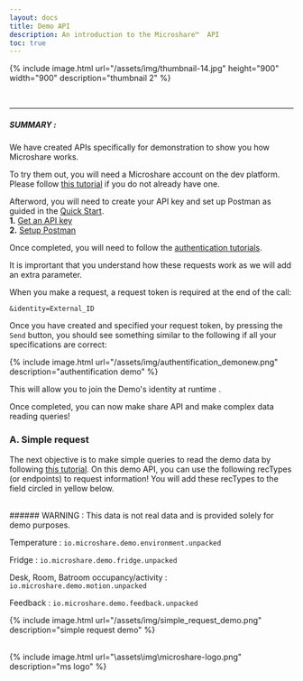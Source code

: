 ```yaml
---
layout: docs
title: Demo API
description: An introduction to the Microshare™  API 
toc: true
---
```





{% include image.html url="/assets/img/thumbnail-14.jpg" height="900" width="900" description="thumbnail 2" %}


<br>

---------------------------------------

##### SUMMARY : 


We have created APIs specifically for demonstration to show you how Microshare works.  

To try them out, you will need a Microshare account on the dev platform. Please follow [this tutorial](../../../general/quick-start/create-an-account) if you do not already have one. 

Afterword,  you will need to create your API key and set up Postman as guided in the [Quick Start](../quick-start).
<br>
**1.** [Get an API key](./#1-get-an-api-key)
<br>
**2.** [Setup Postman](./#2-setup-postman) 

Once completed, you will need to follow the [authentication tutorials](../authentication). 

It is imprortant that you understand how these requests work as we will add an extra parameter. 

When you make a request, a request token is required at the end of the call:

`&identity=External_ID`

Once you have created and specified your request token, by pressing the `Send` button, you should see something similar to the following if all your specifications are correct:

{% include image.html url="/assets/img/authentification_demonew.png" description="authentification demo" %}

This will allow you to join the Demo's identity at runtime .

Once completed, you can now make share API and make complex data reading queries! 


### A. Simple request

The next objective is to make simple queries to read the demo data by following [this tutorial](../share-api). On this demo API, you can use the following recTypes (or endpoints) to request information! You will add these recTypes to the field circled in yellow below.

<br>
###### WARNING : This data is not real data and is provided solely for demo purposes.

Temperature : `io.microshare.demo.environment.unpacked`

Fridge : `io.microshare.demo.fridge.unpacked`

Desk, Room, Batroom occupancy/activity : `io.microshare.demo.motion.unpacked`

Feedback : `io.microshare.demo.feedback.unpacked`

{% include image.html url="/assets/img/simple_request_demo.png" description="simple request demo" %}

<br>
{% include image.html url="\assets\img\microshare-logo.png"  description="ms logo" %}